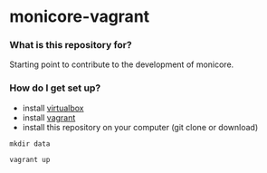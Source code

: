 monicore-vagrant
================

### What is this repository for? ###
Starting point to contribute to the development of monicore.

### How do I get set up? ###

* install [virtualbox](https://www.virtualbox.org/wiki/Downloads)
* install [vagrant](http://www.vagrantup.com/downloads.html)
* install this repository on your computer (git clone or download)

```Shell
mkdir data
```

```Shell
vagrant up
```
